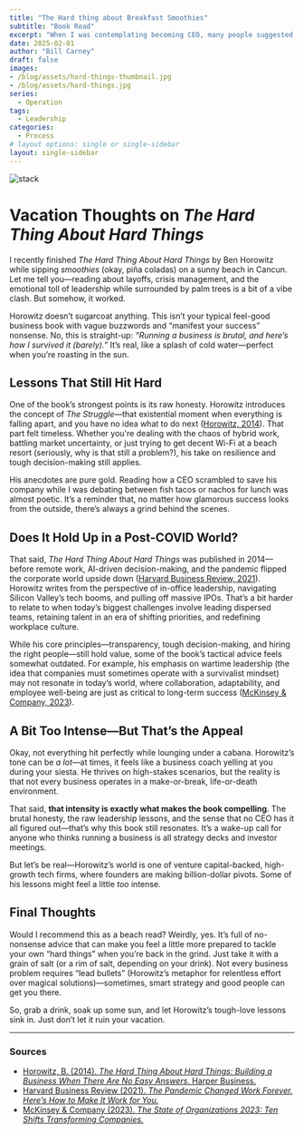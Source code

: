 ```yaml
---
title: "The Hard thing about Breakfast Smoothies"
subtitle: "Book Read"
excerpt: "When I was contemplating becoming CEO, many people suggested I read this “old” book. So there I was, lounging under the Cancun sun with a breakfast smoothie (fine, a piña colada) in hand, when Ben Horowitz’s words hit me like an unexpected wave: “There are no silver bullets for this, only a lot of lead bullets. Leadership, I realized, isn’t about waiting for the perfect solution to appear—it’s about persistence, grit, and making tough calls, whether in the boardroom or at a street-side taqueria deciding between tacos and ceviche."
date: 2025-02-01
author: "Bill Carney"
draft: false
images:
- /blog/assets/hard-things-thumbnail.jpg
- /blog/assets/hard-things.jpg
series:
  - Operation
tags:
  - Leadership
categories:
  - Process
# layout options: single or single-sidebar
layout: single-sidebar
---
```


![stack](/blog/assets/hard-things.jpg)

# Vacation Thoughts on *The Hard Thing About Hard Things*

I recently finished *The Hard Thing About Hard Things* by Ben Horowitz while sipping *smoothies* (okay, piña coladas) on a sunny beach in Cancun. Let me tell you—reading about layoffs, crisis management, and the emotional toll of leadership while surrounded by palm trees is a bit of a vibe clash. But somehow, it worked.  

Horowitz doesn’t sugarcoat anything. This isn’t your typical feel-good business book with vague buzzwords and “manifest your success” nonsense. No, this is straight-up: *“Running a business is brutal, and here’s how I survived it (barely).”* It’s real, like a splash of cold water—perfect when you’re roasting in the sun.  

## Lessons That Still Hit Hard  

One of the book’s strongest points is its raw honesty. Horowitz introduces the concept of *The Struggle*—that existential moment when everything is falling apart, and you have no idea what to do next ([Horowitz, 2014](https://www.harpercollins.com/products/the-hard-thing-about-hard-things-ben-horowitz?variant=40995787419682)). That part felt timeless. Whether you're dealing with the chaos of hybrid work, battling market uncertainty, or just trying to get decent Wi-Fi at a beach resort (seriously, why is that still a problem?), his take on resilience and tough decision-making still applies.  

His anecdotes are pure gold. Reading how a CEO scrambled to save his company while I was debating between fish tacos or nachos for lunch was almost poetic. It’s a reminder that, no matter how glamorous success looks from the outside, there’s always a grind behind the scenes.  

## Does It Hold Up in a Post-COVID World?  

That said, *The Hard Thing About Hard Things* was published in 2014—before remote work, AI-driven decision-making, and the pandemic flipped the corporate world upside down ([Harvard Business Review, 2021](https://hbr.org/2021/07/the-pandemic-changed-work-forever-heres-how-to-make-it-work-for-you)). Horowitz writes from the perspective of in-office leadership, navigating Silicon Valley’s tech booms, and pulling off massive IPOs. That’s a bit harder to relate to when today’s biggest challenges involve leading dispersed teams, retaining talent in an era of shifting priorities, and redefining workplace culture.  

While his core principles—transparency, tough decision-making, and hiring the right people—still hold value, some of the book’s tactical advice feels somewhat outdated. For example, his emphasis on wartime leadership (the idea that companies must sometimes operate with a survivalist mindset) may not resonate in today’s world, where collaboration, adaptability, and employee well-being are just as critical to long-term success ([McKinsey & Company, 2023](https://www.mckinsey.com/capabilities/people-and-organizational-performance/our-insights/the-state-of-organizations-2023-ten-shifts-transforming-companies)).  

## A Bit Too Intense—But That’s the Appeal  

Okay, not everything hit perfectly while lounging under a cabana. Horowitz’s tone can be *a lot*—at times, it feels like a business coach yelling at you during your siesta. He thrives on high-stakes scenarios, but the reality is that not every business operates in a make-or-break, life-or-death environment.  

That said, **that intensity is exactly what makes the book compelling**. The brutal honesty, the raw leadership lessons, and the sense that no CEO has it all figured out—that’s why this book still resonates. It’s a wake-up call for anyone who thinks running a business is all strategy decks and investor meetings.  

But let’s be real—Horowitz’s world is one of venture capital-backed, high-growth tech firms, where founders are making billion-dollar pivots. Some of his lessons might feel a little *too* intense.  

## Final Thoughts  

Would I recommend this as a beach read? Weirdly, yes. It’s full of no-nonsense advice that can make you feel a little more prepared to tackle your own “hard things” when you’re back in the grind. Just take it with a grain of salt (or a rim of salt, depending on your drink). Not every business problem requires “lead bullets” (Horowitz’s metaphor for relentless effort over magical solutions)—sometimes, smart strategy and good people can get you there.  

So, grab a drink, soak up some sun, and let Horowitz’s tough-love lessons sink in. Just don’t let it ruin your vacation.  

---

### Sources  

- [Horowitz, B. (2014). *The Hard Thing About Hard Things: Building a Business When There Are No Easy Answers.* Harper Business.](https://www.harpercollins.com/products/the-hard-thing-about-hard-things-ben-horowitz?variant=40995787419682)  
- [Harvard Business Review (2021). *The Pandemic Changed Work Forever. Here’s How to Make It Work for You.*](https://hbr.org/2021/07/the-pandemic-changed-work-forever-heres-how-to-make-it-work-for-you)  
- [McKinsey & Company (2023). *The State of Organizations 2023: Ten Shifts Transforming Companies.*](https://www.mckinsey.com/capabilities/people-and-organizational-performance/our-insights/the-state-of-organizations-2023-ten-shifts-transforming-companies)  